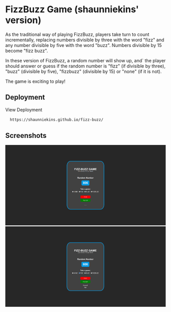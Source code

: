 
# FizzBuzz Game (shaunniekins' version)

As the traditional way of playing FizzBuzz, players take turn to count incrementally, replacing numbers divisible by three with the word "fizz" and any number divisible by five with the word "buzz". Numbers divisible by 15 become "fizz buzz".

In these version of FizzBuzz, a random number will show up, and` the player should answer or guess if the random number is "fizz" (if divisible by three), "buzz" (divisible by five), "fizzbuzz" (divisible by 15) or "none" (if it is not).

The game is exciting to play!

## Deployment

View Deployment

```bash
  https://shaunniekins.github.io/fizz-buzz/
```

## Screenshots

![Screenshot](./screenshot1.png) ![Screenshot](./screenshot2.png)